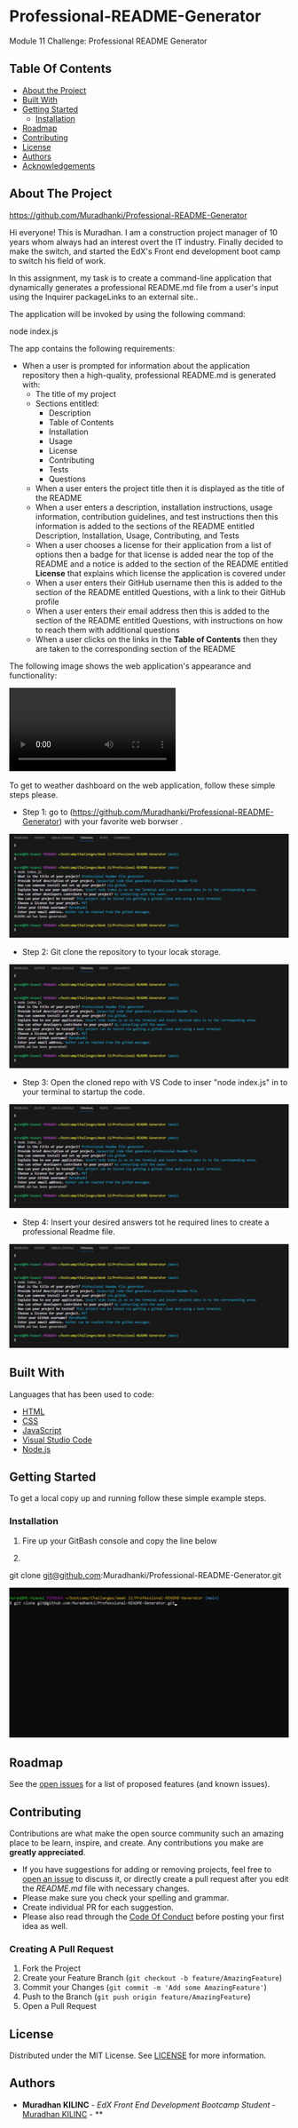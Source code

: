 # Professional-README-Generator
Module 11 Challenge: Professional README Generator


## Table Of Contents

* [About the Project](#about-the-project)
* [Built With](#built-with)
* [Getting Started](#getting-started)
  * [Installation](#installation)
* [Roadmap](#roadmap)
* [Contributing](#contributing)
* [License](#license)
* [Authors](#authors)
* [Acknowledgements](#acknowledgements)

## About The Project


https://github.com/Muradhanki/Professional-README-Generator

Hi everyone! This is Muradhan. I am a construction project manager of 10 years whom always had an interest overt the IT industry. Finally decided to make the switch, and started the EdX's Front end development boot camp to switch his field of work. 

In this assignment, my task is to create a command-line application that dynamically generates a professional README.md file from a user's input using the Inquirer packageLinks to an external site.. 

The application will be invoked by using the following command:

node index.js

The app contains the following requirements:


* When a user is prompted for information about the application repository then a high-quality, professional README.md is generated with:
    * The title of my project 
    * Sections entitled:
      * Description 
      * Table of Contents 
      * Installation 
      * Usage 
      * License 
      * Contributing 
      * Tests 
      * Questions
    * When a user enters the project title then it is displayed as the title of the README
    * When a user enters a description, installation instructions, usage information, contribution guidelines, and test instructions then this information is added to the sections of the README entitled Description, Installation, Usage, Contributing, and Tests
    * When a user chooses a license for their application from a list of options then a badge for that license is added near the top of the README and a notice is added to the section of the README entitled **License** that explains which license the application is covered under
    * When a user enters their GitHub username then this is added to the section of the README entitled Questions, with a link to their GitHub profile
    * When a user enters their email address then this is added to the section of the README entitled Questions, with instructions on how to reach them with additional questions
    * When a user clicks on the links in the **Table of Contents** then they are taken to the corresponding section of the README

The following image shows the web application's appearance and functionality:

![Take me through video of the application.](https://github.com/Muradhanki/Professional-README-Generator/blob/main/images/Readme_guide.webm)

To get to weather dashboard on the web application, follow these simple steps please.

* Step 1: go to   (https://github.com/Muradhanki/Professional-README-Generator) with your favorite web borwser .

![Screenshot](https://github.com/Muradhanki/Professional-README-Generator/blob/main/images/terminal%20screenshot.jpg "Web application Screen Shot")

* Step 2: Git clone the repository to tyour locak storage.

![Screenshot](https://github.com/Muradhanki/Professional-README-Generator/blob/main/images/terminal%20screenshot.jpg "Web application Screen Shot")

* Step 3: Open the cloned repo with VS Code to inser "node index.js" in to your terminal to startup the code.

![Screenshot](https://github.com/Muradhanki/Professional-README-Generator/blob/main/images/terminal%20screenshot.jpg "Web application Screen Shot")

* Step 4: Insert your desired answers tot he required lines to create a professional Readme file.

![Screenshot](https://github.com/Muradhanki/Professional-README-Generator/blob/main/images/terminal%20screenshot.jpg "Web application Screen Shot")



## Built With

Languages that has been used to code:

* [HTML]()
* [CSS]()
* [JavaScript]()
* [Visual Studio Code](https://code.visualstudio.com/)
* [Node.js]()


## Getting Started

To get a local copy up and running follow these simple example steps.

### Installation

1. Fire up your GitBash console and copy the line below

2. 
git clone git@github.com:Muradhanki/Professional-README-Generator.git

![Screenshot](https://github.com/Muradhanki/Professional-README-Generator/blob/main/images/git%20clone%20ss.jpg "Git Bash Installation")

## Roadmap

See the [open issues](https://github.com/Muradhanki/Professional-README-Generator/issues) for a list of proposed features (and known issues).

## Contributing

Contributions are what make the open source community such an amazing place to be learn, inspire, and create. Any contributions you make are **greatly appreciated**.
* If you have suggestions for adding or removing projects, feel free to [open an issue](https://github.com/Muradhanki/Professional-README-Generator/issues/new/choose) to discuss it, or directly create a pull request after you edit the *README.md* file with necessary changes.
* Please make sure you check your spelling and grammar.
* Create individual PR for each suggestion.
* Please also read through the [Code Of Conduct](https://github.com/Muradhanki/Professional-README-Generator/blob/main/CODE_OF_CONDUCT.md) before posting your first idea as well.

### Creating A Pull Request

1. Fork the Project
2. Create your Feature Branch (`git checkout -b feature/AmazingFeature`)
3. Commit your Changes (`git commit -m 'Add some AmazingFeature'`)
4. Push to the Branch (`git push origin feature/AmazingFeature`)
5. Open a Pull Request

## License

Distributed under the MIT License. See [LICENSE](https://github.com/Muradhanki/Professional-README-Generator/blob/main/LICENSE) for more information.

## Authors

* **Muradhan KILINC** - *EdX Front End Development Bootcamp Student* - [Muradhan KILINC](https://github.com/Muradhanki) - **
